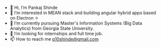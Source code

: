 - 👋 Hi, I’m Pankaj Shinde
- 👀 I’m interested in MEAN stack and building angular hybrid apps based on Electron ⚛️
- 🌱 I’m currently pursuing Master's Information Systems (Big Data Analytics) from Georgia State University.
- 💞️ I’m looking for internships and full time job.
- 📫 How to reach me p10shinde@gmail.com

<!---
p10shinde/p10shinde is a ✨ special ✨ repository because its `README.md` (this file) appears on your GitHub profile.
You can click the Preview link to take a look at your changes.
--->

